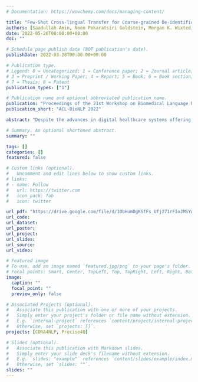 ```yaml
---
# Documentation: https://wowchemy.com/docs/managing-content/

title: "Few-Shot Cross-lingual Transfer for Coarse-grained De-identification of Code-Mixed Clinical Texts"
authors: [Saadullah Amin, Noon Pokaratsiri Goldstein, Morgan K. Wixted, Alejandro P. Garcia-Rudolph, Catalina Martínez-Costa, Günter Neumann]
date: 2022-05-26T00:00:00+00:00
doi: ""

# Schedule page publish date (NOT publication's date).
publishDate: 2022-03-28T00:00:00+00:00

# Publication type.
# Legend: 0 = Uncategorized; 1 = Conference paper; 2 = Journal article;
# 3 = Preprint / Working Paper; 4 = Report; 5 = Book; 6 = Book section;
# 7 = Thesis; 8 = Patent
publication_types: ["1"]

# Publication name and optional abbreviated publication name.
publication: "Proceedings of the 21st Workshop on Biomedical Language Processing"
publication_short: "ACL-BioNLP 2022"

abstract: "Despite the advances in digital healthcare systems offering curated structured knowledge, much of the important information still lies in large-volumes of unlabeled and unstructured clinical texts. These texts, which often contain protected health information (PHI), are subject to information extraction tools for downstream applications, risking the identification of patients. Existing works in de-identification rely on using large-scale annotated corpora in English, which often are not reproducible in real-world multilingual settings. Pre-trained language models (LM) have shown great potential of transfer learning in low-resource settings. In this work, we showcase the adaptation of LMs in few-shot cross-lingual transfer in solving a real-world challenge—Spanish-Catalan code-mixed clinical notes de-identification in the stroke domain. We annotate a gold evaluation dataset to assess few-shot setting performance where only a few hundred labeled examples are used for training. Our model boosts the zero-shot F1-score from 73.7% to 91.2% in a multi-task setup using the MEDDOCAN corpus (Marimon et al., 2019) and our code-mixed domain-constrained few-shot corpus with Multilingual BERT (mBERT) (Devlin et al., 2019). Our best model achieves a human-evaluation F1-score of 97.2% when generalized to an out-of-sample test set."

# Summary. An optional shortened abstract.
summary: ""

tags: []
categories: []
featured: false

# Custom links (optional).
#   Uncomment and edit lines below to show custom links.
# links:
# - name: Follow
#   url: https://twitter.com
#   icon_pack: fab
#   icon: twitter

url_pdf: "https://drive.google.com/file/d/1ObHumDgKSfFs_Ufj271rFIoJMSYwnpGz/view?usp=sharing"
url_code:
url_dataset:
url_poster:
url_project:
url_slides:
url_source:
url_video:

# Featured image
# To use, add an image named `featured.jpg/png` to your page's folder. 
# Focal points: Smart, Center, TopLeft, Top, TopRight, Left, Right, BottomLeft, Bottom, BottomRight.
image:
  caption: ""
  focal_point: ""
  preview_only: false

# Associated Projects (optional).
#   Associate this publication with one or more of your projects.
#   Simply enter your project's folder or file name without extension.
#   E.g. `internal-project` references `content/project/internal-project/index.md`.
#   Otherwise, set `projects: []`.
projects: [CORA4NLP, Precise4Q]

# Slides (optional).
#   Associate this publication with Markdown slides.
#   Simply enter your slide deck's filename without extension.
#   E.g. `slides: "example"` references `content/slides/example/index.md`.
#   Otherwise, set `slides: ""`.
slides: ""
---
```

